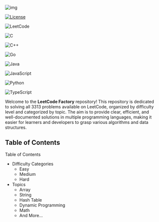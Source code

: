 ![img](https://cdn.discordapp.com/attachments/1293862689210236950/1295076109700042762/image-removebg-preview.png?ex=670d551d&is=670c039d&hm=e7870a871a8f51c8be123541da03ea4aba78dc3328ec3afbb9d18db288f6966f&)


<p align="center">

[![License](https://img.shields.io/github/license/0xhimangshu/discord-http-interaction-bot.svg?style=for-the-badge)](https://github.com/0xhimangshu/discord-http-interaction/blob/main/LICENSE)

![LeetCode](https://img.shields.io/badge/LeetCode-000000?style=for-the-badge&logo=LeetCode&logoColor=#d16c06)
</p>


<p align="center">

  ![C](https://img.shields.io/badge/c-%2300599C.svg?style=for-the-badge&logo=c&logoColor=white)

  ![C++](https://img.shields.io/badge/c++-%2300599C.svg?style=for-the-badge&logo=c%2B%2B&logoColor=white)

  ![Go](https://img.shields.io/badge/go-%2300ADD8.svg?style=for-the-badge&logo=go&logoColor=white)

  ![Java](https://img.shields.io/badge/java-%23ED8B00.svg?style=for-the-badge&logo=openjdk&logoColor=white)

  ![JavaScript](https://img.shields.io/badge/javascript-%23323330.svg?style=for-the-badge&logo=javascript&logoColor=%23F7DF1E)

  ![Python](https://img.shields.io/badge/python-3670A0?style=for-the-badge&logo=python&logoColor=ffdd54)
  
  ![TypeScript](https://img.shields.io/badge/typescript-%23007ACC.svg?style=for-the-badge&logo=typescript&logoColor=white)

</p>


Welcome to the **LeetCode Factory** repository! This repository is dedicated to solving all 3313 problems available on LeetCode, organized by difficulty level and categorized by topic. The aim is to provide clear, efficient, and well-documented solutions in multiple programming languages, making it easier for learners and developers to grasp various algorithms and data structures.

## Table of Contents

Table of Contents
  - Difficulty Categories
    - Easy
    - Medium
    - Hard
  - Topics
    - Array
    - String
    - Hash Table
    - Dynamic Programming
    - Math
    - And More...
